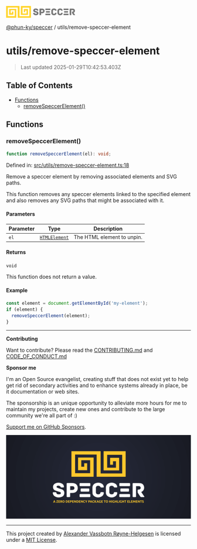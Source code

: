 <div>
  <img alt="SPECCER logo" src="https://raw.githubusercontent.com/phun-ky/speccer/main/public/logo-speccer-horizontal-colored-package.svg?raw=true" style="max-height:32px;" />
</div>

[@phun-ky/speccer](../README.md) / utils/remove-speccer-element

# utils/remove-speccer-element

> Last updated 2025-01-29T10:42:53.403Z

## Table of Contents

- [Functions](#functions)
  - [removeSpeccerElement()](#removespeccerelement)

## Functions

### removeSpeccerElement()

```ts
function removeSpeccerElement(el): void;
```

Defined in: [src/utils/remove-speccer-element.ts:18](https://github.com/phun-ky/speccer/blob/main/src/utils/remove-speccer-element.ts#L18)

Remove a speccer element by removing associated elements and SVG paths.

This function removes any speccer elements linked to the specified element and
also removes any SVG paths that might be associated with it.

#### Parameters

| Parameter | Type                                                                    | Description                |
| --------- | ----------------------------------------------------------------------- | -------------------------- |
| `el`      | [`HTMLElement`](https://developer.mozilla.org/docs/Web/API/HTMLElement) | The HTML element to unpin. |

#### Returns

`void`

This function does not return a value.

#### Example

```ts
const element = document.getElementById('my-element');
if (element) {
  removeSpeccerElement(element);
}
```

---

**Contributing**

Want to contribute? Please read the [CONTRIBUTING.md](https://github.com/phun-ky/speccer/blob/main/CONTRIBUTING.md) and [CODE_OF_CONDUCT.md](https://github.com/phun-ky/speccer/blob/main/CODE_OF_CONDUCT.md)

**Sponsor me**

I'm an Open Source evangelist, creating stuff that does not exist yet to help get rid of secondary activities and to enhance systems already in place, be it documentation or web sites.

The sponsorship is an unique opportunity to alleviate more hours for me to maintain my projects, create new ones and contribute to the large community we're all part of :)

[Support me on GitHub Sponsors](https://github.com/sponsors/phun-ky).

![Speccer banner, with logo and slogan: A zero dependency package to annotate or highlight elements](https://github.com/phun-ky/speccer/blob/main/public/speccer-banner.png?raw=true)

---

This project created by [Alexander Vassbotn Røyne-Helgesen](http://phun-ky.net) is licensed under a [MIT License](https://choosealicense.com/licenses/mit/).
